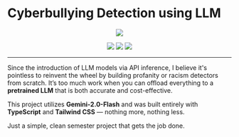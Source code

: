 # Cyberbullying Detection using LLM

<p align="center">
  <img src="https://github.com/user-attachments/assets/aedc5074-1b31-450c-8c0c-d854f613e442" align="center" />
</p>

<p align="center">
  <img src="https://img.shields.io/badge/LLM-Gemini--2.0--Flash-blue?style=for-the-badge&logo=google" />
  <img src="https://img.shields.io/badge/TypeScript-Enabled-3178c6?style=for-the-badge&logo=typescript&logoColor=white" />
  <img src="https://img.shields.io/badge/TailwindCSS-Styled-38bdf8?style=for-the-badge&logo=tailwind-css&logoColor=white" />
</p>

---

Since the introduction of LLM models via API inference, I believe it's pointless to reinvent the wheel by building profanity or racism detectors from scratch. It’s too much work when you can offload everything to a **pretrained LLM** that is both accurate and cost-effective.

This project utilizes **Gemini-2.0-Flash** and was built entirely with **TypeScript** and **Tailwind CSS** — nothing more, nothing less.

Just a simple, clean semester project that gets the job done.
